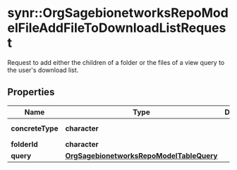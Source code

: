 # synr::OrgSagebionetworksRepoModelFileAddFileToDownloadListRequest

Request to add either the children of a folder or the files of a view query to the user's download list.

## Properties
Name | Type | Description | Notes
------------ | ------------- | ------------- | -------------
**concreteType** | **character** |  | [Enum: [org.sagebionetworks.repo.model.file.AddFileToDownloadListRequest]] 
**folderId** | **character** |  | [optional] 
**query** | [**OrgSagebionetworksRepoModelTableQuery**](org.sagebionetworks.repo.model.table.Query.md) |  | [optional] 


